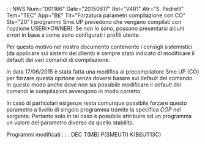  :  : NWS Num="001166" Date="20150617" Rel="V4R1" Atr="S. Pedrelli" Tem="TEC" App="B£" Tit="Forzatura parametri compilazione con CO" Sts="20"
I programmi Sme.UP prevedono che vengano compilati con l'opzione USER(*OWNER).
Se non lo sono, possono presentarsi alcuni errori in base a come sono configurati i profili utente.

Per questo motivo nel nostro documento contenente i consigli sistemistici (da applicare sui sistemi
dei clienti) è sempre stato indicato di modificare il default dei vari comandi di compilazione.

In data 17/06/2015 è stata fatta una modifica al precompilatore Sme.UP (CO) per forzare questa opzione senza doversi basare sul default del comando.
In questo modo anche dove non sia possibile modificare il default dei comandi le compilazioni avvengono in modo corretto.

In caso di particolari esigenze resta comunque possibile forzare questo parametro a livello di singolo programma tramite la specifica *COP* nel sorgente. Pertanto solo in tal caso è possibile attribuire ad un programma un valore del parametro diverso da quello stabilito.

Programmi modificati : 
 :  : DEC T(MB) P(SMEUTI) K(B£UT13C)
